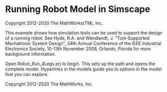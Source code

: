 # **Running Robot Model in Simscape**
Copyright 2012-2020 The MathWorks(TM), Inc.

This example shows how simulation tools can be used to support the
design of a running robot. See Hyde, R.A. and Wendlandt, J. "Tool-Supported Mechatronic System
Design", 34th Annual Conference of the IEEE Industrial Electronics Society, 10-13th November
2008, Orlando, Florida for more background information.

Open Robot_Run_4Legs.prj to begin.
This sets up the path and opens the complete model.
Hyperlinks in the models guide you to options in the model that you can explore.

Copyright 2012-2020 The MathWorks, Inc.

